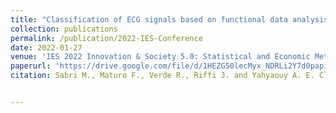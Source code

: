 ```yaml
---
title: "Classification of ECG signals based on functional data analysis and machine learning techniques"
collection: publications
permalink: /publication/2022-IES-Conference
date: 2022-01-27
venue: 'IES 2022 Innovation & Society 5.0: Statistical and Economic Methodologies for Quality Assessment'
paperurl: 'https://drive.google.com/file/d/1HEZG50lecMyx_NDRLi2Y7d0papiX9ZWO/view'
citation: Sabri M., Maturo F., Verde R., Riffi J. and Yahyaouy A. E. Classification of ECG signals based on functional data analysis and machine learning techniques;              <i>IES 2022 Innovation & Society 5.0: Statistical and Economic Methodologies for Quality Assessment</i>. Page: 618-623.


---
```

